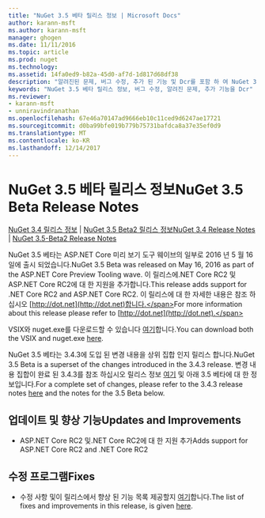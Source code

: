 ```yaml
---
title: "NuGet 3.5 베타 릴리스 정보 | Microsoft Docs"
author: karann-msft
ms.author: karann-msft
manager: ghogen
ms.date: 11/11/2016
ms.topic: article
ms.prod: nuget
ms.technology: 
ms.assetid: 14fa0ed9-b82a-45d0-af7d-1d817d68df38
description: "알려진된 문제, 버그 수정, 추가 된 기능 및 Dcr를 포함 하 여 NuGet 3.5 베타에 대 한 릴리스 정보입니다."
keywords: "NuGet 3.5 베타 릴리스 정보, 버그 수정, 알려진 문제, 추가 기능을 Dcr"
ms.reviewer:
- karann-msft
- unniravindranathan
ms.openlocfilehash: 67e46a70147ad9666eb10c11ced9d6247ae17721
ms.sourcegitcommit: d0ba99bfe019b779b75731bafdca8a37e35ef0d9
ms.translationtype: MT
ms.contentlocale: ko-KR
ms.lasthandoff: 12/14/2017
---
```

# <a name="nuget-35-beta-release-notes"></a><span data-ttu-id="be7fa-104">NuGet 3.5 베타 릴리스 정보</span><span class="sxs-lookup"><span data-stu-id="be7fa-104">NuGet 3.5 Beta Release Notes</span></span>

<span data-ttu-id="be7fa-105">[NuGet 3.4 릴리스 정보](../release-notes/nuget-3.4.md) | [NuGet 3.5 Beta2 릴리스 정보](../release-notes/nuget-3.5-Beta2.md)</span><span class="sxs-lookup"><span data-stu-id="be7fa-105">[NuGet 3.4 Release Notes](../release-notes/nuget-3.4.md) | [NuGet 3.5-Beta2 Release Notes](../release-notes/nuget-3.5-Beta2.md)</span></span>

<span data-ttu-id="be7fa-106">NuGet 3.5 베타는 ASP.NET Core 미리 보기 도구 웨이브의 일부로 2016 년 5 월 16 일에 출시 되었습니다.</span><span class="sxs-lookup"><span data-stu-id="be7fa-106">NuGet 3.5 Beta was released on May 16, 2016 as part of the ASP.NET Core Preview Tooling wave.</span></span> <span data-ttu-id="be7fa-107">이 릴리스에.NET Core RC2 및 ASP.NET Core RC2에 대 한 지원을 추가합니다.</span><span class="sxs-lookup"><span data-stu-id="be7fa-107">This release adds support for .NET Core RC2 and ASP.NET Core RC2.</span></span> <span data-ttu-id="be7fa-108">이 릴리스에 대 한 자세한 내용은 참조 하십시오 [http://dot.net](http://dot.net)합니다.</span><span class="sxs-lookup"><span data-stu-id="be7fa-108">For more information about this release please refer to [http://dot.net](http://dot.net).</span></span>

<span data-ttu-id="be7fa-109">VSIX와 nuget.exe를 다운로드할 수 있습니다 [여기](https://dist.nuget.org/index.html)합니다.</span><span class="sxs-lookup"><span data-stu-id="be7fa-109">You can download both the VSIX and nuget.exe [here](https://dist.nuget.org/index.html).</span></span>

<span data-ttu-id="be7fa-110">NuGet 3.5 베타는 3.4.3에 도입 된 변경 내용을 상위 집합 인지 릴리스 합니다.</span><span class="sxs-lookup"><span data-stu-id="be7fa-110">NuGet 3.5 Beta is a superset of the changes introduced in the 3.4.3 release.</span></span> <span data-ttu-id="be7fa-111">변경 내용 집합이 완료 된 3.4.3를 참조 하십시오 릴리스 정보 [여기](https://github.com/NuGet/Home/issues?q=is%3Aissue+milestone%3A3.4.3+is%3Aclosed) 및 아래 3.5 베타에 대 한 정보입니다.</span><span class="sxs-lookup"><span data-stu-id="be7fa-111">For a complete set of changes, please refer to the 3.4.3 release notes [here](https://github.com/NuGet/Home/issues?q=is%3Aissue+milestone%3A3.4.3+is%3Aclosed) and the notes for the 3.5 Beta below.</span></span>

## <a name="updates-and-improvements"></a><span data-ttu-id="be7fa-112">업데이트 및 향상 기능</span><span class="sxs-lookup"><span data-stu-id="be7fa-112">Updates and Improvements</span></span>

* <span data-ttu-id="be7fa-113">ASP.NET Core RC2 및.NET Core RC2에 대 한 지원 추가</span><span class="sxs-lookup"><span data-stu-id="be7fa-113">Adds support for ASP.NET Core RC2 and .NET Core RC2</span></span>

## <a name="fixes"></a><span data-ttu-id="be7fa-114">수정 프로그램</span><span class="sxs-lookup"><span data-stu-id="be7fa-114">Fixes</span></span>

* <span data-ttu-id="be7fa-115">수정 사항 및이 릴리스에서 향상 된 기능 목록 제공할지 [여기](https://github.com/NuGet/Home/issues?q=is%3Aissue+milestone%3A%223.5+Beta%22+is%3Aclosed)합니다.</span><span class="sxs-lookup"><span data-stu-id="be7fa-115">The list of fixes and improvements in this release, is given [here](https://github.com/NuGet/Home/issues?q=is%3Aissue+milestone%3A%223.5+Beta%22+is%3Aclosed).</span></span>